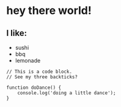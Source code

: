 # hey there world! 

## I like: 

- sushi
- bbq
- lemonade

```
// This is a code block.
// See my three backticks?

function doDance() {
    console.log('doing a little dance');
}
```